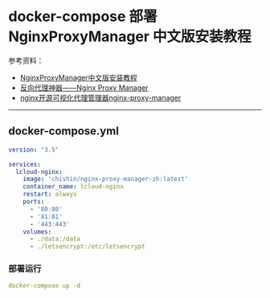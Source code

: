 # docker-compose 部署 NginxProxyManager 中文版安装教程

参考资料：

- [NginxProxyManager中文版安装教程](https://www.ywsj.cf/archives/nginxproxymanager-zhong-wen-ban-an-zhuang-jiao-cheng)
- [反向代理神器——Nginx Proxy Manager](https://blog.csdn.net/zy440458/article/details/122090513)
- [nginx开源可视化代理管理器nginx-proxy-manager](https://www.jianshu.com/p/07267b741b54)

---

## docker-compose.yml

```yaml
version: "3.5"

services:
  lcloud-nginx:
    image: 'chishin/nginx-proxy-manager-zh:latest'
    container_name: lcloud-nginx
    restart: always
    ports:
      - '80:80'
      - '81:81'
      - '443:443'
    volumes:
      - ./data:/data
      - ./letsencrypt:/etc/letsencrypt
```

### 部署运行

```yaml
docker-compose up -d
```

‍
